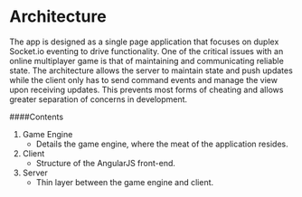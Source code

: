 # Architecture

The app is designed as a single page application that focuses on duplex Socket.io eventing to drive functionality. One of the critical issues with an online multiplayer game is that of maintaining and communicating reliable state. The architecture allows the server to maintain state and push updates while the client only has to send command events and manage the view upon receiving updates. This prevents most forms of cheating and allows greater separation of concerns in development.

####Contents

1. Game Engine
    * Details the game engine, where the meat of the application resides.
2. Client
    * Structure of the AngularJS front-end.
3. Server
    * Thin layer between the game engine and client.
